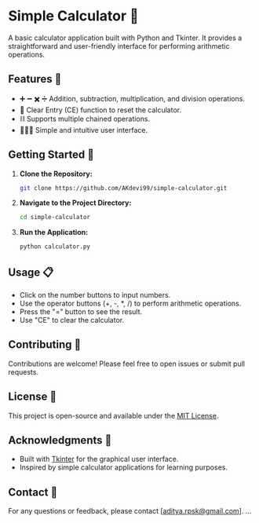 # Simple Calculator 🧮

A basic calculator application built with Python and Tkinter. It provides a straightforward and user-friendly interface for performing arithmetic operations.

## Features 🚀

- ➕ ➖ ✖️ ➗ Addition, subtraction, multiplication, and division operations.
- 🔵 Clear Entry (CE) function to reset the calculator.
- ⛓️ Supports multiple chained operations.
- 🧑‍🤝‍🧑 Simple and intuitive user interface.

## Getting Started 🏁

1. **Clone the Repository:**

   ```bash
   git clone https://github.com/AKdevi99/simple-calculator.git
   ```

2. **Navigate to the Project Directory:**

   ```bash
   cd simple-calculator
   ```

3. **Run the Application:**

   ```bash
   python calculator.py
   ```

## Usage 📋

- Click on the number buttons to input numbers.
- Use the operator buttons (+, -, *, /) to perform arithmetic operations.
- Press the "=" button to see the result.
- Use "CE" to clear the calculator.

## Contributing 🤝

Contributions are welcome! Please feel free to open issues or submit pull requests.

## License 📜

This project is open-source and available under the [MIT License](LICENSE).

## Acknowledgments 🙏

- Built with [Tkinter](https://docs.python.org/3/library/tkinter.html) for the graphical user interface.
- Inspired by simple calculator applications for learning purposes.

## Contact 📧

For any questions or feedback, please contact [aditya.rpsk@gmail.com].
...
